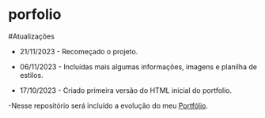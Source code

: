 # porfolio

#Atualizações

- 21/11/2023 - Recomeçado o projeto.

- 06/11/2023 - Incluídas mais algumas informações, imagens e planilha de estilos.

- 17/10/2023 - Criado primeira versão do HTML inicial do portfolio.

-Nesse repositório será incluído a evolução do meu [Portfólio](https://jorogami.com.br).
